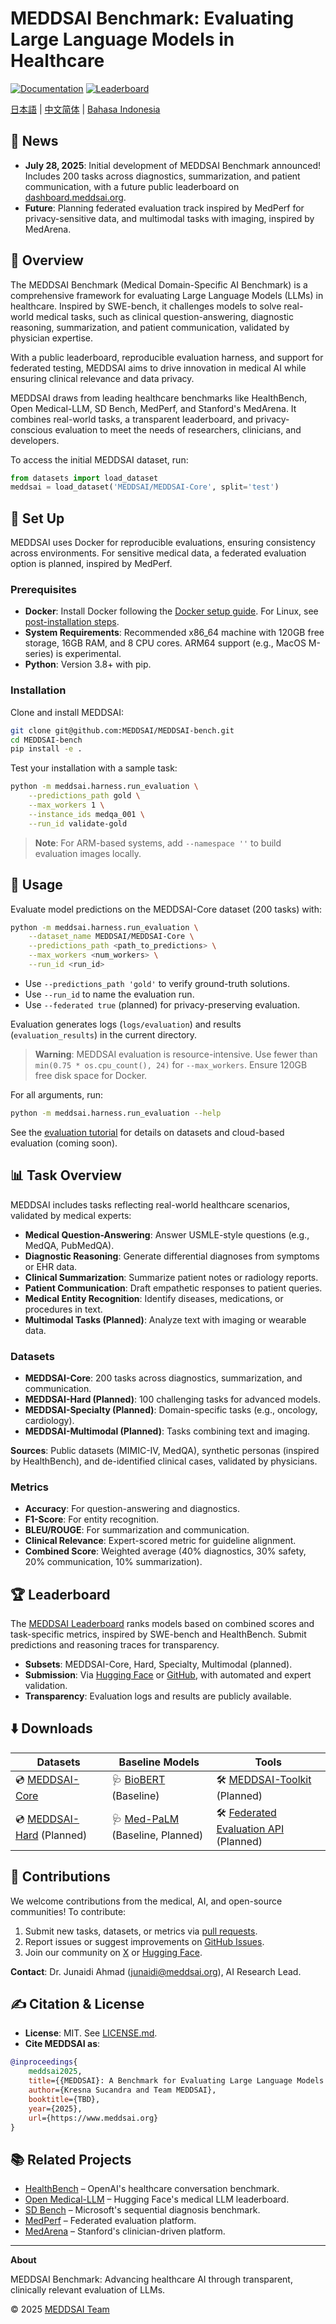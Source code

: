 # MEDDSAI Benchmark: Evaluating Large Language Models in Healthcare

[![Documentation](https://img.shields.io/badge/docs-Read%20the%20Docs-blue)](https://meddsai.readthedocs.io/)
[![Leaderboard](https://img.shields.io/badge/leaderboard-View%20Rankings-brightgreen)](https://www.meddsai.org/leaderboard)

[日本語](README_ja.md) | [中文简体](README_zh.md) | [Bahasa Indonesia](README_id.md)

## 📰 News

- **July 28, 2025**: Initial development of MEDDSAI Benchmark announced! Includes 200 tasks across diagnostics, summarization, and patient communication, with a future public leaderboard on [dashboard.meddsai.org](https://dashboard.meddsai.org).
- **Future**: Planning federated evaluation track inspired by MedPerf for privacy-sensitive data, and multimodal tasks with imaging, inspired by MedArena.

## 👋 Overview

The MEDDSAI Benchmark (Medical Domain-Specific AI Benchmark) is a comprehensive framework for evaluating Large Language Models (LLMs) in healthcare. Inspired by SWE-bench, it challenges models to solve real-world medical tasks, such as clinical question-answering, diagnostic reasoning, summarization, and patient communication, validated by physician expertise.

With a public leaderboard, reproducible evaluation harness, and support for federated testing, MEDDSAI aims to drive innovation in medical AI while ensuring clinical relevance and data privacy.

MEDDSAI draws from leading healthcare benchmarks like HealthBench, Open Medical-LLM, SD Bench, MedPerf, and Stanford's MedArena. It combines real-world tasks, a transparent leaderboard, and privacy-conscious evaluation to meet the needs of researchers, clinicians, and developers.

To access the initial MEDDSAI dataset, run:

```python
from datasets import load_dataset
meddsai = load_dataset('MEDDSAI/MEDDSAI-Core', split='test')
```

## 🚀 Set Up

MEDDSAI uses Docker for reproducible evaluations, ensuring consistency across environments. For sensitive medical data, a federated evaluation option is planned, inspired by MedPerf.

### Prerequisites

- **Docker**: Install Docker following the [Docker setup guide](https://docs.docker.com/get-docker/). For Linux, see [post-installation steps](https://docs.docker.com/engine/install/linux-postinstall/).
- **System Requirements**: Recommended x86_64 machine with 120GB free storage, 16GB RAM, and 8 CPU cores. ARM64 support (e.g., MacOS M-series) is experimental.
- **Python**: Version 3.8+ with pip.

### Installation

Clone and install MEDDSAI:

```bash
git clone git@github.com:MEDDSAI/MEDDSAI-bench.git
cd MEDDSAI-bench
pip install -e .
```

Test your installation with a sample task:

```bash
python -m meddsai.harness.run_evaluation \
    --predictions_path gold \
    --max_workers 1 \
    --instance_ids medqa_001 \
    --run_id validate-gold
```

> **Note**: For ARM-based systems, add `--namespace ''` to build evaluation images locally.

## 💽 Usage

Evaluate model predictions on the MEDDSAI-Core dataset (200 tasks) with:

```bash
python -m meddsai.harness.run_evaluation \
    --dataset_name MEDDSAI/MEDDSAI-Core \
    --predictions_path <path_to_predictions> \
    --max_workers <num_workers> \
    --run_id <run_id>
```

- Use `--predictions_path 'gold'` to verify ground-truth solutions.
- Use `--run_id` to name the evaluation run.
- Use `--federated true` (planned) for privacy-preserving evaluation.

Evaluation generates logs (`logs/evaluation`) and results (`evaluation_results`) in the current directory.

> **Warning**: MEDDSAI evaluation is resource-intensive. Use fewer than `min(0.75 * os.cpu_count(), 24)` for `--max_workers`. Ensure 120GB free disk space for Docker.

For all arguments, run:

```bash
python -m meddsai.harness.run_evaluation --help
```

See the [evaluation tutorial](docs/evaluation.md) for details on datasets and cloud-based evaluation (coming soon).

## 📊 Task Overview

MEDDSAI includes tasks reflecting real-world healthcare scenarios, validated by medical experts:

- **Medical Question-Answering**: Answer USMLE-style questions (e.g., MedQA, PubMedQA).
- **Diagnostic Reasoning**: Generate differential diagnoses from symptoms or EHR data.
- **Clinical Summarization**: Summarize patient notes or radiology reports.
- **Patient Communication**: Draft empathetic responses to patient queries.
- **Medical Entity Recognition**: Identify diseases, medications, or procedures in text.
- **Multimodal Tasks (Planned)**: Analyze text with imaging or wearable data.

### Datasets

- **MEDDSAI-Core**: 200 tasks across diagnostics, summarization, and communication.
- **MEDDSAI-Hard (Planned)**: 100 challenging tasks for advanced models.
- **MEDDSAI-Specialty (Planned)**: Domain-specific tasks (e.g., oncology, cardiology).
- **MEDDSAI-Multimodal (Planned)**: Tasks combining text and imaging.

**Sources**: Public datasets (MIMIC-IV, MedQA), synthetic personas (inspired by HealthBench), and de-identified clinical cases, validated by physicians.

### Metrics

- **Accuracy**: For question-answering and diagnostics.
- **F1-Score**: For entity recognition.
- **BLEU/ROUGE**: For summarization and communication.
- **Clinical Relevance**: Expert-scored metric for guideline alignment.
- **Combined Score**: Weighted average (40% diagnostics, 30% safety, 20% communication, 10% summarization).

## 🏆 Leaderboard

The [MEDDSAI Leaderboard](https://www.meddsai.org/leaderboard) ranks models based on combined scores and task-specific metrics, inspired by SWE-bench and HealthBench. Submit predictions and reasoning traces for transparency.

- **Subsets**: MEDDSAI-Core, Hard, Specialty, Multimodal (planned).
- **Submission**: Via [Hugging Face](https://huggingface.co/MEDDSAI) or [GitHub](https://github.com/MEDDSAI/MEDDSAI-bench), with automated and expert validation.
- **Transparency**: Evaluation logs and results are publicly available.

## ⬇️ Downloads

| Datasets | Baseline Models | Tools |
|----------|----------------|-------|
| 💿 [MEDDSAI-Core](https://huggingface.co/datasets/MEDDSAI/MEDDSAI-Core) | 🩺 [BioBERT](https://huggingface.co/bert-base-uncased) (Baseline) | 🛠️ [MEDDSAI-Toolkit](https://github.com/MEDDSAI/meddsai-tools) (Planned) |
| 💿 [MEDDSAI-Hard](https://huggingface.co/datasets/MEDDSAI/MEDDSAI-Hard) (Planned) | 🩺 [Med-PaLM](https://ai.google/healthcare/research/med-palm/) (Baseline, Planned) | 🛠️ [Federated Evaluation API](https://medperf.ai) (Planned) |

## 💫 Contributions

We welcome contributions from the medical, AI, and open-source communities! To contribute:

1. Submit new tasks, datasets, or metrics via [pull requests](https://github.com/MEDDSAI/MEDDSAI-bench/pulls).
2. Report issues or suggest improvements on [GitHub Issues](https://github.com/MEDDSAI/MEDDSAI-bench/issues).
3. Join our community on [X](https://twitter.com/meddsaibench) or [Hugging Face](https://huggingface.co/MEDDSAI).

**Contact**: Dr. Junaidi Ahmad (junaidi@meddsai.org), AI Research Lead.

## ✍️ Citation & License

- **License**: MIT. See [LICENSE.md](LICENSE.md).
- **Cite MEDDSAI as**:

```bibtex
@inproceedings{
    meddsai2025,
    title={{MEDDSAI}: A Benchmark for Evaluating Large Language Models in Healthcare},
    author={Kresna Sucandra and Team MEDDSAI},
    booktitle={TBD},
    year={2025},
    url={https://www.meddsai.org}
}
```

## 📚 Related Projects

- [HealthBench](https://github.com/openai/healthbench) – OpenAI's healthcare conversation benchmark.
- [Open Medical-LLM](https://huggingface.co/spaces/openmedllm-leaderboard/leaderboard) – Hugging Face's medical LLM leaderboard.
- [SD Bench](https://aka.ms/sdbench) – Microsoft's sequential diagnosis benchmark.
- [MedPerf](https://medperf.ai) – Federated evaluation platform.
- [MedArena](https://medarena.stanford.edu) – Stanford's clinician-driven platform.

---

**About**

MEDDSAI Benchmark: Advancing healthcare AI through transparent, clinically relevant evaluation of LLMs.

© 2025 [MEDDSAI Team](https://www.meddsai.org/team)